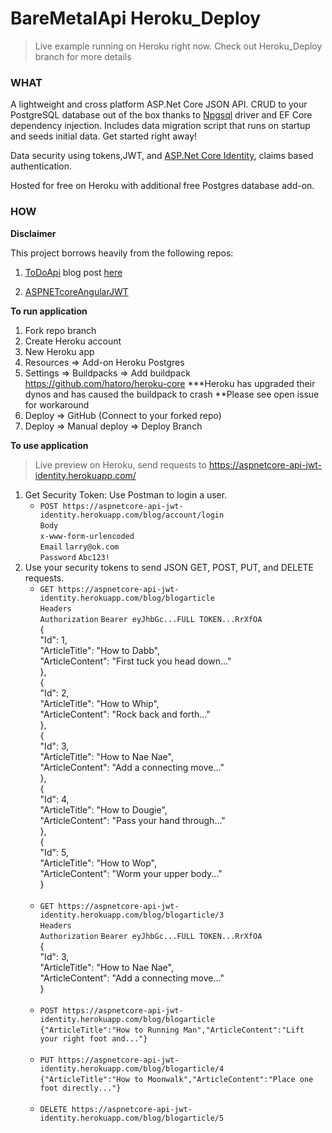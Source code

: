 # BareMetalApi Heroku_Deploy

> Live example running on Heroku right now. Check out Heroku_Deploy branch for more details

### WHAT

A lightweight and cross platform ASP.Net Core JSON API. CRUD to your PostgreSQL database out of the box thanks to [Npgsql](http://www.npgsql.org/) driver and EF Core dependency injection.  Includes data migration script that runs on startup and seeds initial data. Get started right away!

Data security using tokens,JWT, and [ASP.Net Core Identity](https://docs.microsoft.com/en-us/aspnet/core/security/authentication/identity), claims based authentication.

Hosted for free on Heroku with additional free Postgres database add-on.


### HOW

**Disclaimer**

This project borrows heavily from the following repos:
   
1. [ToDoApi](https://github.com/aspnet/Docs/tree/master/aspnetcore/mobile/native-mobile-backend/sample/ToDoApi)  blog post [here](https://docs.microsoft.com/en-us/aspnet/core/mobile/native-mobile-backend)
   
2. [ASPNETcoreAngularJWT](https://github.com/Longfld/ASPNETcoreAngularJWT)  

**To run application**

1. Fork repo branch
1. Create Heroku account
2. New Heroku app
3. Resources => Add-on Heroku Postgres
4. Settings => Buildpacks => Add buildpack https://github.com/hatoro/heroku-core
***Heroku has upgraded their dynos and has caused the buildpack to crash
**Please see open issue for workaround
5. Deploy => GitHub (Connect to your forked repo)
6. Deploy => Manual deploy => Deploy Branch

**To use application**

>Live preview on Heroku, send requests to https://aspnetcore-api-jwt-identity.herokuapp.com/

1. Get Security Token: Use Postman to login a user.
   * `POST https://aspnetcore-api-jwt-identity.herokuapp.com/blog/account/login`<br/>
      `Body`<br/>
      `x-www-form-urlencoded`<br/>
      `Email`  `larry@ok.com`<br/>
      `Password`  `Abc123!`<br/>
2. Use your security tokens to send JSON GET, POST, PUT, and DELETE requests.<br/>
   * `GET https://aspnetcore-api-jwt-identity.herokuapp.com/blog/blogarticle`<br/>
      `Headers`<br/>
      `Authorization`   `Bearer eyJhbGc...FULL TOKEN...RrXfOA`<br/>
      {<br/>
       "Id": 1, <br/>
       "ArticleTitle": "How to Dabb", <br/>
       "ArticleContent": "First tuck you head down..." <br/>
      }, <br/>
      { <br/>
      "Id": 2, <br/>
      "ArticleTitle": "How to Whip", <br/>
      "ArticleContent": "Rock back and forth..." <br/>
      }, <br/>
      { <br/>
      "Id": 3, <br/>
      "ArticleTitle": "How to Nae Nae", <br/>
      "ArticleContent": "Add a connecting move..." <br/>
      }, <br/>
      { <br/>
      "Id": 4, <br/>
      "ArticleTitle": "How to Dougie", <br/>
      "ArticleContent": "Pass your hand through..." <br/>
      }, <br/>
      { <br/>
      "Id": 5, <br/>
      "ArticleTitle": "How to Wop", <br/>
      "ArticleContent": "Worm your upper body..." <br/>
      } <br/>
      <br/>
    * `GET https://aspnetcore-api-jwt-identity.herokuapp.com/blog/blogarticle/3` <br/>
      `Headers`<br/>
      `Authorization`   `Bearer eyJhbGc...FULL TOKEN...RrXfOA`<br/>
      { <br/>
      "Id": 3, <br/>
      "ArticleTitle": "How to Nae Nae", <br/>
      "ArticleContent": "Add a connecting move..." <br/>
      } <br/>
      <br/>
    * `POST https://aspnetcore-api-jwt-identity.herokuapp.com/blog/blogarticle` <br/>
      `{"ArticleTitle":"How to Running Man","ArticleContent":"Lift your right foot and..."}` <br/>
      <br/>
    * `PUT https://aspnetcore-api-jwt-identity.herokuapp.com/blog/blogarticle/4` <br/>
       `{"ArticleTitle":"How to Moonwalk","ArticleContent":"Place one foot directly..."}` <br/>
       <br/>
    * `DELETE https://aspnetcore-api-jwt-identity.herokuapp.com/blog/blogarticle/5`

